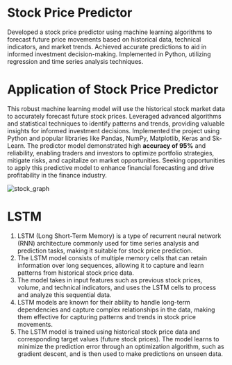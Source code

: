 # Stock Price Predictor
Developed a stock price predictor using machine learning algorithms to forecast future price movements based on historical data, technical indicators, and market trends. Achieved accurate predictions to aid in informed investment decision-making. Implemented in Python, utilizing regression and time series analysis techniques.

# Application of Stock Price Predictor
This robust machine learning model will use the historical stock market data to accurately forecast future stock prices. Leveraged advanced algorithms and statistical techniques to identify patterns and trends, providing valuable insights for informed investment decisions. Implemented the project using Python and popular libraries like Pandas, NumPy, Matplotlib, Keras and Sk-Learn. The predictor model demonstrated high **accuracy of 95%** and reliability, enabling traders and investors to optimize portfolio strategies, mitigate risks, and capitalize on market opportunities. Seeking opportunities to apply this predictive model to enhance financial forecasting and drive profitability in the finance industry.

![stock_graph](https://github.com/yatharth-2906/Stock-Price-Predictor/assets/97800277/87d8eaef-6703-4a87-94b3-31986cfc7b4e)


# LSTM
1. LSTM (Long Short-Term Memory) is a type of recurrent neural network (RNN) architecture commonly used for time series analysis and prediction tasks, making it suitable for stock price prediction.
3. The LSTM model consists of multiple memory cells that can retain information over long sequences, allowing it to capture and learn patterns from historical stock price data.
4. The model takes in input features such as previous stock prices, volume, and technical indicators, and uses the LSTM cells to process and analyze this sequential data.
5. LSTM models are known for their ability to handle long-term dependencies and capture complex relationships in the data, making them effective for capturing patterns and trends in stock price movements.
6. The LSTM model is trained using historical stock price data and corresponding target values (future stock prices). The model learns to minimize the prediction error through an optimization algorithm, such as gradient descent, and is then used to make predictions on unseen data.
